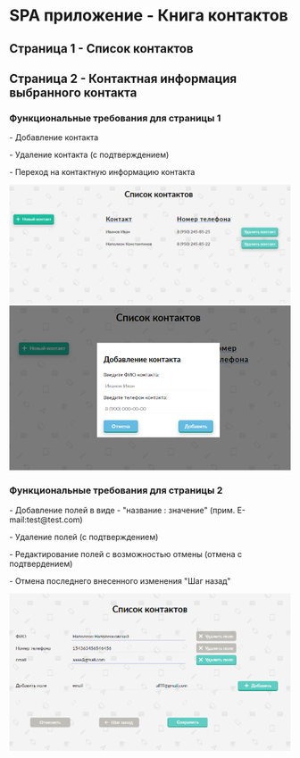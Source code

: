 <h1>SPA приложение - Книга контактов</h1>

<h2>Страница 1 - Список контактов</h2>
<h2>Страница 2 - Контактная информация выбранного контакта</h2>

<h3>Функциональные требования для страницы 1</h3>
<p>- Добавление контакта</p>
<p>- Удаление контакта (с подтверждением)</p>
<p>- Переход на контактную информацию контакта</p>
<img src="./pic/1.png" alt="Список контактов">
<img src="./pic/3.png" alt="Добавление контакта">

<h3>Функциональные требования для страницы 2</h3>
<p>
  - Добавление полей в виде - "название : значение" (прим. E-mail:test@test.com)
</p>
<p>- Удаление полей (с подтверждением)</p>
<p>- Редактирование полей с возможностью отмены (отмена с подтвердением)</p>
<p>- Отмена последнего внесенного изменения "Шаг назад"</p>
<img src="./pic/2.png" alt="Контактная информация">